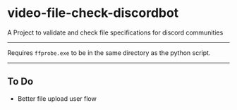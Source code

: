 # video-file-check-discordbot
A Project to validate and check file specifications for discord communities

---

Requires `ffprobe.exe` to be in the same directory as the python script.

---

## To Do

- Better file upload user flow